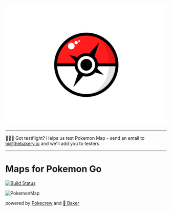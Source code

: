 ![Pkmnmps logo](.github/logo.png)

***
🎈🎈🎈 Got testflight? Helps us test Pokemon Map - send an email to hi@thebakery.io and we'll add you to testers
***

# Maps for Pokemon Go

[![Build Status](https://www.bitrise.io/app/8bdd49e67a6cdcd8.svg?token=OHC23iHhahM-MQjpXZr6pw&branch=master)](https://www.bitrise.io/app/8bdd49e67a6cdcd8)

![PokemonMap](https://dl.dropboxusercontent.com/u/9224326/pkmnmaps.png)

powered by [Pokecrew](https://www.pokecrew.com/) and [🍰 Baker](https://github.com/thebakeryio/baker)
